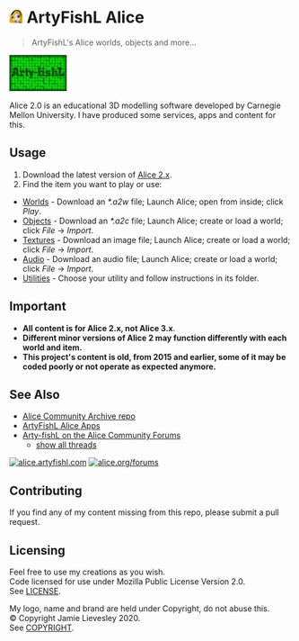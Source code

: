 ﻿# ![Logo](.repo/alice_24x24.png) ArtyFishL Alice

> ArtyFishL's Alice worlds, objects and more…

[![ArtyFishL](.repo/artyfishl_64x102.jpg)](https://artyfishl.com)

Alice 2.0 is an educational 3D modelling software developed by Carnegie Mellon University.
I have produced some services, apps and content for this.

## Usage

1. Download the latest version of [Alice 2.x](https://www.alice.org/get-alice/alice-2/).
2. Find the item you want to play or use:

- [Worlds](worlds) - Download an _\*.a2w_ file; Launch Alice; open from inside; click _Play_.
- [Objects](objects) - Download an _\*.a2c_ file; Launch Alice; create or load a world; click _File_ -> _Import_.
- [Textures](textures) - Download an image file; Launch Alice; create or load a world; click _File_ -> _Import_.
- [Audio](audio) - Download an audio file; Launch Alice; create or load a world; click _File_ -> _Import_.
- [Utilities](utilities) - Choose your utility and follow instructions in its folder.

## Important

- **All content is for Alice 2.x, not Alice 3.x**.
- **Different minor versions of Alice 2 may function differently with each world and item.**
- **This project's content is old, from 2015 and earlier, some of it may be coded poorly or not operate as expected anymore.**

## See Also

- [Alice Community Archive repo](https://github.com/jamiegluk/alice-community/)
- [ArtyFishL Alice Apps](https://alice.artyfishl.com/)
- [Arty-fishL on the Alice Community Forums](https://www.alice.org/forums/member.php?u=2496)
  - [show all threads](https://www.alice.org/forums/search.php?searchid=10581979)

[![alice.artyfishl.com](https://img.shields.io/website?url=https%3A%2F%2Falice.artyfishl.com&label=alice.artyfishl.com)](https://alice.artyfishl.com)
[![alice.org/forums](https://img.shields.io/website?url=https%3A%2F%2Falice.org/forums&label=alice.org/forums)](https://alice.org/forums)

## Contributing

If you find any of my content missing from this repo, please submit a pull request.

## Licensing

Feel free to use my creations as you wish.  
Code licensed for use under Mozilla Public License Version 2.0.  
See [LICENSE](LICENSE).

My logo, name and brand are held under Copyright, do not abuse this.  
© Copyright Jamie Lievesley 2020.  
See [COPYRIGHT](COPYRIGHT.md).
